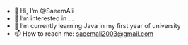 - 👋 Hi, I’m @SaeemAli
- 👀 I’m interested in ...
- 🌱 I’m currently learning Java in my first year of university
- 📫 How to reach me: saeemali2003@gmail.com
